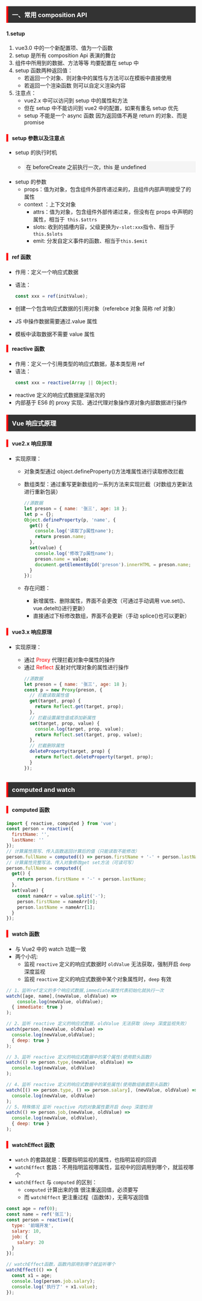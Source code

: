 ## <h3 style="border-left:5px solid red;padding:10px;background:#333;color:white">一、常用 composition API</h3>

#### 1.setup

1. vue3.0 中的一个新配置项、值为一个函数
2. setup 是所有 composition Api 表演的舞台
3. 组件中所用到的数据、方法等等 均要配置在 setup 中
4. setup 函数两种返回值：
   - 若返回一个对象、则对象中的属性与方法可以在模板中直接使用
   - 若返回一个渲染函数 则可以自定义渲染内容
5. 注意点：
   - vue2.x 中可以访问到 setup 中的属性和方法
   - 但在 setup 中不能访问到 vue2 中的配置，如果有重名 setup 优先
   - setup 不能是一个 async 函数 因为返回值不再是 return 的对象、而是 promise

### <h4 style="border-left:5px solid red;padding-left:10px"> setup 参数以及注意点</h4>

- setup 的执行时机
  - <p style="padding:5px;background:#f5f5f5">在 beforeCreate 之前执行一次，this 是 undefined</p>
- setup 的参数
  - props：值为对象，包含组件外部传递过来的，且组件内部声明接受了的属性
  - context ：上下文对象
    - attrs：值为对象，包含组件外部传递过来，但没有在 props 中声明的属性，相当于` this.$attrs`
    - slots: 收到的插槽内容，父级更换为`v-slot:xxx`指令、相当于`this.$slots`
    - emit: 分发自定义事件的函数、相当于`this.$emit`

### <h4 style="border-left:5px solid red;padding-left:10px">ref 函数<h4>

- 作用：定义一个响应式数据
- 语法：

  ```javascript
  const xxx = ref(initValue);
  ```

- 创建一个包含响应式数据的引用对象（referebce 对象 简称 ref 对象）
- JS 中操作数据需要通过.value 属性
- 模板中读取数据不需要 value 属性

#### <h4 style="border-left:5px solid red;padding-left:10px">reactive 函数<h4>

- 作用：定义一个引用类型的响应式数据，基本类型用 ref
- 语法：
  ```javascript
  const xxx = reactive(Array || Object);
  ```
- reactive 定义的响应式数据是深层次的
- 内部基于 ES6 的 proxy 实现、通过代理对象操作源对象内部数据进行操作

### <h3 style="border-left:5px solid red;padding:10px;background:#333;color:white">Vue 响应式原理</h3>

### <h4 style="border-left:5px solid red;padding-left:10px">vue2.x 响应原理<h4>

- 实现原理：

  - 对象类型通过 object.defineProperty()方法堆属性进行读取修改拦截
  - 数组类型：通过重写更新数组的一系列方法来实现拦截（对数组方更新法进行重新包装）

    ```javascript [.line-numbers]
    //源数据
    let preson = { name: '张三', age: 18 };
    let p = {};
    Object.defineProperty(p, 'name', {
      get() {
        console.log('读取了p属性name');
        return preson.name;
      },
      set(value) {
        console.log('修改了p属性name');
        preson.name = value;
        document.getElementById('preson').innerHTML = preson.name;
      }
    });
    ```

  - 存在问题：
    - 新增属性、删除属性，界面不会更改（可通过手动调用 vue.set()、vue.detelt()进行更新）
    - 直接通过下标修改数组，界面不会更新（手动 splice()也可以更新）

### <h4 style="border-left:5px solid red;padding-left:10px">vue3.x 响应原理<h4>

- 实现原理：

  - 通过 <span style="color:red">Proxy</span> 代理拦截对象中属性的操作
  - 通过 <span style="color:red">Reflect</span> 反射对代理对象的属性进行操作
    ```javascript
    //源数据
    let preson = { name: '张三', age: 18 };
    const p = new Proxy(preson, {
      // 拦截读取属性值
      get(target, prop) {
        return Reflect.get(target, prop);
      },
      // 拦截设置属性值或添加新属性
      set(target, prop, value) {
        console.log(target, prop, value);
        return Reflect.set(target, prop, value);
      },
      // 拦截删除属性
      deleteProperty(target, prop) {
        return Reflect.deleteProperty(target, prop);
      }
    });
    ```

## <h3 style="border-left:5px solid red;padding:10px;background:#333;color:white">computed and watch</h3>

### <h4 style="border-left:5px solid red;padding-left:10px">computed 函数<h4>

```javascript
import { reactive, computed } from 'vue';
const person = reactive({
  firstName: '',
  lastName: ''
});
// 计算属性简写、传入函数返回计算后的值（只能读取不能修改）
person.fullName = computed(() => person.firstName + '-' + person.lastName);
// 计算属性完整写法、传入对象修改get set方法（可读可写）
person.fullName = computed({
  get() {
    return person.firstName + '-' + person.lastName;
  },
  set(value) {
    const nameArr = value.split('-');
    person.firstName = nameArr[0];
    person.lastName = nameArr[1];
  }
});
```

### <h4 style="border-left:5px solid red;padding-left:10px">watch 函数<h4>

- 与 Vue2 中的 watch 功能一致
- 两个小坑:
  - 监视 `reactive` 定义的响应式数据时 `oldValue` 无法获取，强制开启 `deep` 深度监视
  - 监视 `reactive` 定义的响应式数据中某个对象属性时，`deep` 有效

```javascript
// 1、监听ref定义的多个响应式数据,immediate属性代表初始化就执行一次
watch([age, name],(newValue, oldValue) =>
    console.log(newValue, oldValue);
  { immediate: true }
);

// 2、监听 reactive 定义的响应式数据，oldValue 无法获取（deep 深度监视失败）
watch(person,(newValue, oldValue) =>
  console.log(newValue,oldValue);
  { deep: true }
);

// 3、监听 reactive 定义的响应式数据中的某个属性(使用箭头函数)
watch(() => person.type,(newValue, oldValue) =>
  console.log(newValue, oldValue)
);

// 4、监听 reactive 定义的响应式数据中的某些属性(使用数组嵌套箭头函数)
watch([() => person.type, () => person.salary], (newValue, oldValue) =>
  console.log(newValue, oldValue)
);
// 5、特殊情况 监听 reactive 内的对象属性要开启 deep 深度检测
watch(() => person.job,(newValue, oldValue) =>
  console.log(newValue, oldValue),
  { deep: true }
);
```

### <h4 style="border-left:5px solid red;padding-left:10px">watchEffect 函数<h4>

- `watch` 的套路就是：既要指明监视的属性，也指明监视的回调
- `watchEffect` 套路：不用指明监视哪属性，监视中的回调用到哪个，就监视哪个
- `watchEffect` 与 `computed` 的区别：
  - `computed` 计算出来的值 很注重返回值，必须要写
  - 而 `watchEffect` 更注重过程（函数体），无需写返回值

```javascript
const age = ref(0);
const name = ref('张三');
const person = reactive({
  type: '前端开发',
  salary: 10,
  job: {
    salary: 20
  }
});

// watchEffect函数，函数内部用到哪个就监听哪个
watchEffect(() => {
  const x1 = age;
  console.log(person.job.salary);
  console.log('执行了' + x1.value);
});
```
